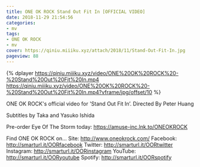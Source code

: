 ```yaml
---
title: ONE OK ROCK Stand Out Fit In [OFFICIAL VIDEO]
date: 2018-11-29 21:54:56
categories:
- mv
tags:
- ONE OK ROCK
- mv
cover: https://qiniu.miiiku.xyz/attach/2018/11/Stand-Out-Fit-In.jpg
pageview: 88
---
```


{% dplayer https://qiniu.miiiku.xyz/video/ONE%20OK%20ROCK%20-%20Stand%20Out%20Fit%20In.mp4 https://qiniu.miiiku.xyz/video/ONE%20OK%20ROCK%20-%20Stand%20Out%20Fit%20In.mp4?vframe/jpg/offset/10 %} 



ONE OK ROCK's official video for 'Stand Out Fit In’. 
Directed By Peter Huang

Subtitles by Taka and Yasuko Ishida

Pre-order Eye Of The Storm today: https://amuse-inc.lnk.to/ONEOKROCK

Find ONE OK ROCK on… 
Site: http://www.oneokrock.com/ 
Facebook: http://smarturl.it/OORfacebook 
Twitter: http://smarturl.it/OORtwitter 
Instagram: http://smarturl.it/OORinstagram 
YouTube: http://smarturl.it/OORyoutube 
Spotify: http://smarturl.it/OORspotify



